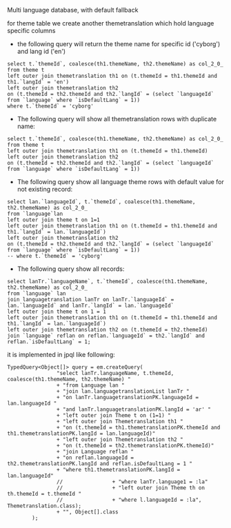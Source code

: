 Multi language database, with default fallback

for theme table we create another themetranslation which hold language specific columns

- the following query will return the theme name for specific id ('cyborg') and lang id ('en')
```
select t.`themeId`, coalesce(th1.themeName, th2.themeName) as col_2_0_
from theme t
left outer join themetranslation th1 on (t.themeId = th1.themeId and th1.`langId` = 'en')
left outer join themetranslation th2
on (t.themeId = th2.themeId and th2.`langId` = (select `languageId` from `language` where `isDefaultLang` = 1))
where t.`themeId` = 'cyborg'
```
- The following query will show all themetranslation rows with duplicate name:
```
select t.`themeId`, coalesce(th1.themeName, th2.themeName) as col_2_0_
from theme t
left outer join themetranslation th1 on (t.themeId = th1.themeId)
left outer join themetranslation th2
on (t.themeId = th2.themeId and th2.`langId` = (select `languageId` from `language` where `isDefaultLang` = 1))
```
- The following query show all language theme rows with default value for not existing record:
```
select lan.`languageId`, t.`themeId`, coalesce(th1.themeName, th2.themeName) as col_2_0_
from `language`lan
left outer join theme t on 1=1
left outer join themetranslation th1 on (t.themeId = th1.themeId and th1.`langId` = lan.`languageId`)
left outer join themetranslation th2
on (t.themeId = th2.themeId and th2.`langId` = (select `languageId` from `language` where `isDefaultLang` = 1))
-- where t.`themeId` = 'cyborg'
```

- The following query show all records:
```
select lanTr.`languageName`, t.`themeId`, coalesce(th1.themeName, th2.themeName) as col_2_0_
from `language` lan
join languagetranslation lanTr on lanTr.`languageId` = lan.`languageId` and lanTr.`langId` = lan.`languageId`
left outer join theme t on 1 = 1
left outer join themetranslation th1 on (t.themeId = th1.themeId and th1.`langId` = lan.`languageId`)
left outer join themetranslation th2 on (t.themeId = th2.themeId)
join `language` reflan on reflan.`languageId` = th2.`langId` and reflan.`isDefaultLang` = 1;
```
it is implemented in jpql like following:
```
TypedQuery<Object[]> query = em.createQuery(
                "select lanTr.languageName, t.themeId, coalesce(th1.themeName, th2.themeName) "
                + "from Language lan "
                + "join lan.languagetranslationList lanTr "
                + "on lanTr.languagetranslationPK.languageId = lan.languageId "
                + "and lanTr.languagetranslationPK.langId = 'ar' "
                + "left outer join Theme t on (1=1) "
                + "left outer join Themetranslation th1 "
                + "on (t.themeId = th1.themetranslationPK.themeId and th1.themetranslationPK.langId = lan.languageId)"
                + "left outer join Themetranslation th2 "
                + "on (t.themeId = th2.themetranslationPK.themeId)"
                + "join Language reflan "
                + "on reflan.languageId = th2.themetranslationPK.langId and reflan.isDefaultLang = 1 "
                + "where th1.themetranslationPK.langId = lan.languageId"
                //                + "where lanTr.language1 = :la"
                //                + "left outer join Theme th on th.themeId = t.themeId "
                //                + "where l.languageId = :la", Themetranslation.class);
                + "", Object[].class
        );
```